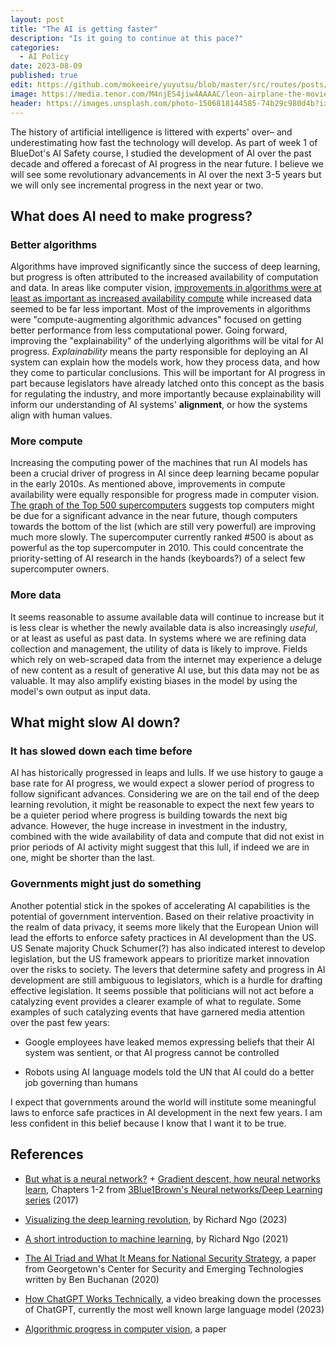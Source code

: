 ```yaml
---
layout: post
title: "The AI is getting faster"
description: "Is it going to continue at this pace?"
categories:
  - AI Policy
date: 2023-08-09
published: true
edit: https://github.com/mokeeire/yuyutsu/blob/master/src/routes/posts/ai-progress/%2Bpage.md
image: https://media.tenor.com/M4njES4jiw4AAAAC/leon-airplane-the-movie.gif
header: https://images.unsplash.com/photo-1506818144585-74b29c980d4b?ixlib=rb-4.0.3&ixid=M3wxMjA3fDB8MHxwaG90by1wYWdlfHx8fGVufDB8fHx8fA%3D%3D&auto=format&fit=crop&w=1740&q=80
---
```


The history of artificial intelligence is littered with experts' over– and underestimating how fast the technology will develop.
As part of week 1 of BlueDot's AI Safety course, I studied the development of AI over the past decade and offered a forecast of AI progress in the near future.
I believe we will see some revolutionary advancements in AI over the next 3-5 years but we will only see incremental progress in the next year or two.

## What does AI need to make progress?

### Better algorithms

Algorithms have improved significantly since the success of deep learning, but progress is often attributed to the increased availability of computation and data.
In areas like computer vision, [improvements in algorithms were at least as important as increased availability compute](https://epochai.org/blog/revisiting-algorithmic-progress) while increased data seemed to be far less important. 
Most of the improvements in algorithms were "compute-augmenting algorithmic advances" focused on getting better performance from less computational power.
Going forward, improving the "explainability" of the underlying algorithms will be vital for AI progress. 
*Explainability* means the party responsible for deploying an AI system can explain how the models work, how they process data, and how they come to particular conclusions.
This will be important for AI progress in part because legislators have already latched onto this concept as the basis for regulating the industry, and more importantly because explainability will inform our understanding of AI systems' **alignment**, or how the systems align with human values.

### More compute

Increasing the computing power of the machines that run AI models has been a crucial driver of progress in AI since deep learning became popular in the early 2010s. 
As mentioned above, improvements in compute availability were equally responsible for progress made in computer vision.
[The graph of the Top 500 supercomputers](https://www.top500.org/statistics/perfdevel/) suggests top computers might be due for a significant advance in the near future, though computers towards the bottom of the list (which are still very powerful) are improving much more slowly.
The supercomputer currently ranked #500 is about as powerful as the top supercomputer in 2010.
This could concentrate the priority-setting of AI research in the hands (keyboards?) of a select few supercomputer owners.

### More data

It seems reasonable to assume available data will continue to increase but it is less clear is whether the newly available data is also increasingly _useful_, or at least as useful as past data.
In systems where we are refining data collection and management, the utility of data is likely to improve.
Fields which rely on web-scraped data from the internet may experience a deluge of new content as a result of generative AI use, but this data may not be as valuable.
It may also amplify existing biases in the model by using the model's own output as input data.

## What might slow AI down?

### It has slowed down each time before

AI has historically progressed in leaps and lulls.
If we use history to gauge a base rate for AI progress, we would expect a slower period of progress to follow significant advances.
Considering we are on the tail end of the deep learning revolution, it might be reasonable to expect the next few years to be a quieter period where progress is building towards the next big advance.
However, the huge increase in investment in the industry, combined with the wide availability of data and compute that did not exist in prior periods of AI activity might suggest that this lull, if indeed we are in one, might be shorter than the last.

### Governments might just do something

Another potential stick in the spokes of accelerating AI capabilities is the potential of government intervention.
Based on their relative proactivity in the realm of data privacy, it seems more likely that the European Union will lead the efforts to enforce safety practices in AI development than the US.
US Senate majority Chuck Schumer(?) has also indicated interest to develop legislation, but the US framework appears to prioritize market innovation over the risks to society.
The levers that determine safety and progress in AI development are still ambiguous to legislators, which is a hurdle for drafting effective legislation.
It seems possible that politicians will not act before a catalyzing event provides a clearer example of what to regulate.
Some examples of such catalyzing events that have garnered media attention over the past few years:

- Google employees have leaked memos expressing beliefs that their AI system was sentient, or that AI progress cannot be controlled

- Robots using AI language models told the UN that AI could do a better job governing than humans

I expect that governments around the world will institute some meaningful laws to enforce safe practices in AI development in the next few years.
I am less confident in this belief because I know that I want it to be true.

## References

- [But what is a neural network?](https://www.youtube.com/watch?v=aircAruvnKk) + [Gradient descent, how neural networks learn](https://www.youtube.com/watch?v=IHZwWFHWa-w), Chapters 1-2 from [3Blue1Brown's Neural networks/Deep Learning series](https://www.youtube.com/playlist?list=PLZHQObOWTQDNU6R1_67000Dx_ZCJB-3pi) (2017)

- [Visualizing the deep learning revolution](https://medium.com/@richardcngo/visualizing-the-deep-learning-revolution-722098eb9c5), by Richard Ngo (2023)

- [A short introduction to machine learning](https://www.alignmentforum.org/posts/qE73pqxAZmeACsAdF/a-short-introduction-to-machine-learning), by Richard Ngo (2021)

- [The AI Triad and What It Means for National Security Strategy](https://cset.georgetown.edu/wp-content/uploads/CSET-AI-Triad-Report.pdf), a paper from Georgetown's Center for Security and Emerging Technologies written by Ben Buchanan (2020)

- [How ChatGPT Works Technically](https://www.youtube.com/watch?v=bSvTVREwSNw), a video breaking down the processes of ChatGPT, currently the most well known large language model (2023)

- [Algorithmic progress in computer vision](https://arxiv.org/abs/2212.05153), a paper